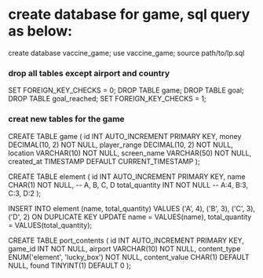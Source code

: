 # create database for game, sql query as below:

create database vaccine_game;
use vaccine_game;
source path/to/lp.sql

### drop all tables except airport and country
SET FOREIGN_KEY_CHECKS = 0;
DROP TABLE game;
DROP TABLE goal;
DROP TABLE goal_reached;
SET FOREIGN_KEY_CHECKS = 1;

### creat new tables for the game
CREATE TABLE game (
    id INT AUTO_INCREMENT PRIMARY KEY,
    money DECIMAL(10, 2) NOT NULL,
    player_range DECIMAL(10, 2) NOT NULL,
    location VARCHAR(10) NOT NULL,
    screen_name VARCHAR(50) NOT NULL,
    created_at TIMESTAMP DEFAULT CURRENT_TIMESTAMP
);

CREATE TABLE element (
    id INT AUTO_INCREMENT PRIMARY KEY,
    name CHAR(1) NOT NULL,  -- A, B, C, D
    total_quantity INT NOT NULL  -- A:4, B:3, C:3, D:2
);

INSERT INTO element (name, total_quantity) VALUES
('A', 4),
('B', 3),
('C', 3),
('D', 2)
ON DUPLICATE KEY UPDATE name = VALUES(name), total_quantity = VALUES(total_quantity);

CREATE TABLE port_contents (
  id INT AUTO_INCREMENT PRIMARY KEY,
  game_id INT NOT NULL,
  airport VARCHAR(10) NOT NULL,
  content_type ENUM('element', 'lucky_box') NOT NULL,
  content_value CHAR(1) DEFAULT NULL,
  found TINYINT(1) DEFAULT 0
 );

